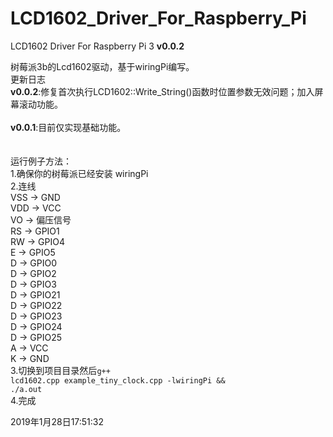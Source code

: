 # LCD1602_Driver_For_Raspberry_Pi
LCD1602 Driver For Raspberry Pi 3
<b>v0.0.2</b>

树莓派3b的Lcd1602驱动，基于wiringPi编写。<br/>
更新日志<br/>
<b>v0.0.2</b>:修复首次执行LCD1602::Write_String()函数时位置参数无效问题；加入屏幕滚动功能。<br/>
<br/>
<b>v0.0.1</b>:目前仅实现基础功能。<br/>
<br/>
<br/>
运行例子方法：</br>
1.确保你的树莓派已经安装 wiringPi</br>
2.连线</br>
VSS -> GND</br>
VDD -> VCC</br>
VO  -> 偏压信号</br>
RS  -> GPIO1</br>
RW  -> GPIO4</br>
E   -> GPIO5</br>
D   -> GPIO0</br>
D   -> GPIO2</br>
D   -> GPIO3</br>
D   -> GPIO21</br>
D   -> GPIO22</br>
D   -> GPIO23</br>
D   -> GPIO24</br>
D   -> GPIO25</br>
A   -> VCC</br>
K   -> GND</br>
3.切换到项目目录然后<code>g++ lcd1602.cpp example_tiny_clock.cpp -lwiringPi  && ./a.out</code></br>
4.完成</br>

2019年1月28日17:51:32</br>
